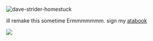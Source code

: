 ![dave-strider-homestuck](https://github.com/user-attachments/assets/cefe4516-7f0f-49d1-afb5-d04501c87890)

ill remake this sometime Ermmmmmmm. sign my [atabook](https://007n7.atabook.org)

![](https://komarev.com/ghpvc/?username=007n7)
